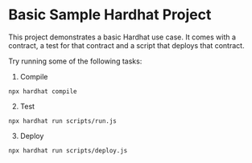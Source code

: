 # Basic Sample Hardhat Project

This project demonstrates a basic Hardhat use case. It comes with a contract, a test for that contract and a script that deploys that contract.

Try running some of the following tasks:

1. Compile

```shell
npx hardhat compile
```

2. Test

```shell
npx hardhat run scripts/run.js
```

3. Deploy

```shell
npx hardhat run scripts/deploy.js
```
